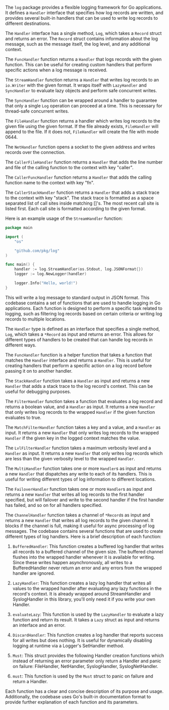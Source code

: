 The `log` package provides a flexible logging framework for Go applications. It defines a `Handler` interface that specifies how log records are written, and provides several built-in handlers that can be used to write log records to different destinations.

The `Handler` interface has a single method, `Log`, which takes a `Record` struct and returns an error. The `Record` struct contains information about the log message, such as the message itself, the log level, and any additional context.

The `FuncHandler` function returns a `Handler` that logs records with the given function. This can be useful for creating custom handlers that perform specific actions when a log message is received.

The `StreamHandler` function returns a `Handler` that writes log records to an `io.Writer` with the given format. It wraps itself with `LazyHandler` and `SyncHandler` to evaluate lazy objects and perform safe concurrent writes.

The `SyncHandler` function can be wrapped around a handler to guarantee that only a single `Log` operation can proceed at a time. This is necessary for thread-safe concurrent writes.

The `FileHandler` function returns a handler which writes log records to the given file using the given format. If the file already exists, `FileHandler` will append to the file. If it does not, `FileHandler` will create the file with mode 0644.

The `NetHandler` function opens a socket to the given address and writes records over the connection.

The `CallerFileHandler` function returns a `Handler` that adds the line number and file of the calling function to the context with key "caller".

The `CallerFuncHandler` function returns a `Handler` that adds the calling function name to the context with key "fn".

The `CallerStackHandler` function returns a `Handler` that adds a stack trace to the context with key "stack". The stack trace is formatted as a space separated list of call sites inside matching []'s. The most recent call site is listed first. Each call site is formatted according to the given format.

Here is an example usage of the `StreamHandler` function:

```go
package main

import (
	"os"

	"github.com/pkg/log"
)

func main() {
	handler := log.StreamHandler(os.Stdout, log.JSONFormat{})
	logger := log.NewLogger(handler)

	logger.Info("Hello, world!")
}
```

This will write a log message to standard output in JSON format. This codebase contains a set of functions that are used to handle logging in Go applications. Each function is designed to perform a specific task related to logging, such as filtering log records based on certain criteria or writing log records to multiple locations.

The `Handler` type is defined as an interface that specifies a single method, `Log`, which takes a `*Record` as input and returns an error. This allows for different types of handlers to be created that can handle log records in different ways.

The `FuncHandler` function is a helper function that takes a function that matches the `Handler` interface and returns a `Handler`. This is useful for creating handlers that perform a specific action on a log record before passing it on to another handler.

The `StackHandler` function takes a `Handler` as input and returns a new `Handler` that adds a stack trace to the log record's context. This can be useful for debugging purposes.

The `FilterHandler` function takes a function that evaluates a log record and returns a boolean value, and a `Handler` as input. It returns a new `Handler` that only writes log records to the wrapped `Handler` if the given function evaluates to true.

The `MatchFilterHandler` function takes a key and a value, and a `Handler` as input. It returns a new `Handler` that only writes log records to the wrapped `Handler` if the given key in the logged context matches the value.

The `LvlFilterHandler` function takes a maximum verbosity level and a `Handler` as input. It returns a new `Handler` that only writes log records which are less than the given verbosity level to the wrapped `Handler`.

The `MultiHandler` function takes one or more `Handler`s as input and returns a new `Handler` that dispatches any write to each of its handlers. This is useful for writing different types of log information to different locations.

The `FailoverHandler` function takes one or more `Handler`s as input and returns a new `Handler` that writes all log records to the first handler specified, but will failover and write to the second handler if the first handler has failed, and so on for all handlers specified.

The `ChannelHandler` function takes a channel of `*Record`s as input and returns a new `Handler` that writes all log records to the given channel. It blocks if the channel is full, making it useful for async processing of log messages. The codebase contains several functions that are used to create different types of log handlers. Here is a brief description of each function:

1. `BufferedHandler`: This function creates a buffered log handler that writes all records to a buffered channel of the given size. The buffered channel flushes into the wrapped handler whenever it is available for writing. Since these writes happen asynchronously, all writes to a BufferedHandler never return an error and any errors from the wrapped handler are ignored.

2. `LazyHandler`: This function creates a lazy log handler that writes all values to the wrapped handler after evaluating any lazy functions in the record's context. It is already wrapped around StreamHandler and SyslogHandler in this library, you'll only need it if you write your own Handler.

3. `evaluateLazy`: This function is used by the `LazyHandler` to evaluate a lazy function and return its result. It takes a `Lazy` struct as input and returns an interface and an error.

4. `DiscardHandler`: This function creates a log handler that reports success for all writes but does nothing. It is useful for dynamically disabling logging at runtime via a Logger's SetHandler method.

5. `Must`: This struct provides the following Handler creation functions which instead of returning an error parameter only return a Handler and panic on failure: FileHandler, NetHandler, SyslogHandler, SyslogNetHandler.

6. `must`: This function is used by the `Must` struct to panic on failure and return a Handler.

Each function has a clear and concise description of its purpose and usage. Additionally, the codebase uses Go's built-in documentation format to provide further explanation of each function and its parameters.